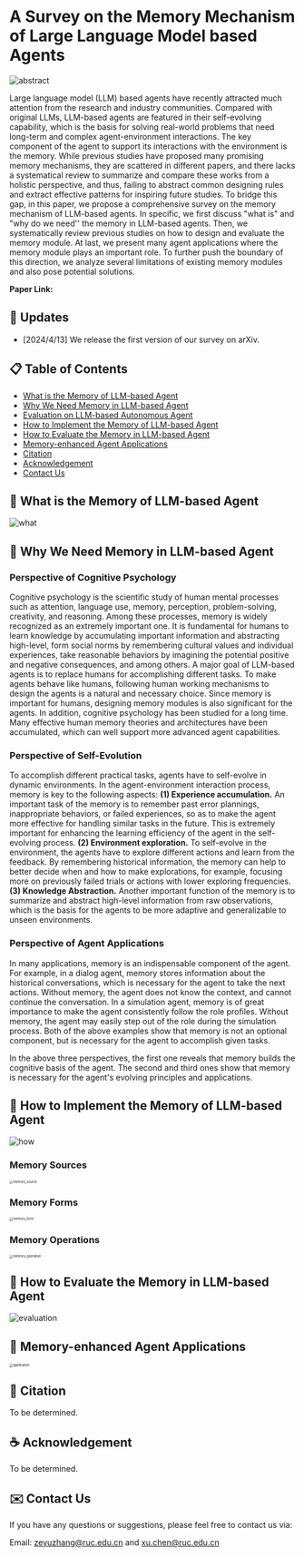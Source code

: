 # A Survey on the Memory Mechanism of Large Language Model based Agents

![abstract](assets\abstract.png)

Large language model (LLM) based agents have recently attracted much attention from the research and industry communities. Compared with original LLMs, LLM-based agents are featured in their self-evolving capability, which is the basis for solving real-world problems that need long-term and complex agent-environment interactions. The key component of the agent to support its interactions with the environment is the memory. While previous studies have proposed many promising memory mechanisms, they are scattered in different papers, and there lacks a systematical review to summarize and compare these works from a holistic perspective, and thus, failing to abstract common designing rules and extract effective patterns for inspiring future studies. To bridge this gap, in this paper, we propose a comprehensive survey on the memory mechanism of LLM-based agents. In specific, we first discuss "what is" and "why do we need'' the memory in LLM-based agents. Then, we systematically review previous studies on how to design and evaluate the memory module. At last, we present many agent applications where the memory module plays an important role. To further push the boundary of this direction, we analyze several limitations of existing memory modules and also pose potential solutions.

**Paper Link:** 

## 📆 Updates

- [2024/4/13] We release the first version of our survey on arXiv.

## 📋 Table of Contents

- [What is the Memory of LLM-based Agent](#-What-is-the-Memory-of-LLM-based-Agent)
- [Why We Need Memory in LLM-based Agent](#-Why-We-Need-Memory-in-LLM-based-Agent)
- [Evaluation on LLM-based Autonomous Agent](#Evaluation-on-LLM-based-Autonomous-Agent)
- [How to Implement the Memory of LLM-based Agent](#How-to-Implement-the-Memory-of-LLM-based-Agent)
- [How to Evaluate the Memory in LLM-based Agent](#How-to-evaluate-the-memory-in-llm-based-agent)
- [Memory-enhanced Agent Applications](#memory-enhanced-agent-applications)
- [Citation](#citation)
- [Acknowledgement](#acknowledgement)
- [Contact Us](#contact-us)

## 🤖 What is the Memory of LLM-based Agent

![what](assets\what.png)

## 🤖 Why We Need Memory in LLM-based Agent

### Perspective of Cognitive Psychology

Cognitive psychology is the scientific study of human mental processes such as attention, language use, memory, perception, problem-solving, creativity, and reasoning. Among these processes, memory is widely recognized as an extremely important one. It is fundamental for humans to learn knowledge by accumulating important information and abstracting high-level, form social norms by remembering cultural values and individual experiences, take reasonable behaviors by imagining the potential positive and negative consequences, and among others. A major goal of LLM-based agents is to replace humans for accomplishing different tasks. To make agents behave like humans, following human working mechanisms to design the agents is a natural and necessary choice. Since memory is important for humans, designing memory modules is also significant for the agents. In addition, cognitive psychology has been studied for a long time.  Many effective human memory theories and architectures have been accumulated, which can well support more advanced agent capabilities. 

### Perspective of Self-Evolution

To accomplish different practical tasks, agents have to self-evolve in dynamic environments. In the agent-environment interaction process, memory is key to the following aspects:
**(1) Experience accumulation.**
An important task of the memory is to remember past error plannings, inappropriate behaviors, or failed experiences, so as to make the agent more effective for handling similar tasks in the future. 
This is extremely important for enhancing the learning efficiency of the agent in the self-evolving process.
**(2) Environment exploration.** 
To self-evolve in the environment, the agents have to explore different actions and learn from the feedback. By remembering historical information, the memory can help to better decide when and how to make explorations, for example, focusing more on previously failed trials or actions with lower exploring frequencies.
**(3) Knowledge Abstraction.**
Another important function of the memory is to summarize and abstract high-level information from raw observations, which is the basis for the agents to be more adaptive and generalizable to unseen environments.

### Perspective of Agent Applications

In many applications, memory is an indispensable component of the agent. For example, in a dialog agent, memory stores information about the historical conversations, which is necessary for the agent to take the next actions. Without memory, the agent does not know the context, and cannot continue the conversation. In a simulation agent, memory is of great importance to make the agent consistently follow the role profiles.  Without memory, the agent may easily step out of the role during the simulation process. Both of the above examples show that memory is not an optional component, but is necessary for the agent to accomplish given tasks. 

In the above three perspectives, the first one reveals that memory builds the cognitive basis of the agent. The second and third ones show that memory is necessary for the agent's evolving principles and applications. 

## 🤖 How to Implement the Memory of LLM-based Agent

![how](assets\how.png)

### Memory Sources

<img src="assets\memory_source.png" alt="memory_source" style="zoom:40%;" />

### Memory Forms

<img src="assets\memory_form.png" alt="memory_form" style="zoom:40%;" />

### Memory Operations

<img src="assets\memory_operation.png" alt="memory_operation" style="zoom:40%;" />

## 🤖 How to Evaluate the Memory in LLM-based Agent

![evaluation](assets\evaluation.png)

## 🤖 Memory-enhanced Agent Applications

<img src="C:\Users\wfzha\Desktop\LLM_Agent_Memory_Survey\assets\application.png" alt="application" style="zoom:40%;" />

## 🔗 Citation

To be determined.

## ☕ Acknowledgement

To be determined.

## ✉️ Contact Us

If you have any questions or suggestions, please feel free to contact us via:

Email: zeyuzhang@ruc.edu.cn and xu.chen@ruc.edu.cn
